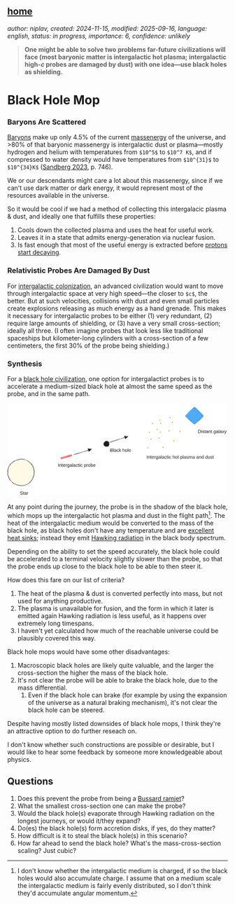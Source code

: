 [home](./index.md)
------------------

*author: niplav, created: 2024-11-15, modified: 2025-09-16, language: english, status: in progress, importance: 6, confidence: unlikely*

> __One might be able to solve two problems far-future civilizations will
face (most baryonic matter is intergalactic hot plasma; intergalactic
high-*c* probes are damaged by dust) with one idea—use black holes
as shielding.__

Black Hole Mop
===============

<!--TODO: check the Claude conversation: https://claude.ai/chat/e5da2973-c2a1-4c11-b4e2-68aab2d7551a-->

### Baryons Are Scattered

[Baryons](https://en.wikipedia.org/wiki/Baryon) make up only 4.5% of
the current [massenergy](https://en.wikipedia.org/wiki/Mass-energy)
of the universe, and >80% of that baryonic massenergy is intergalactic
dust or plasma—mostly hydrogen and helium with temperatures from
`$10^5$` to `$10^7 K$`, and if compressed to water density would
have temperatures from `$10^{31}$` to `$10^{34}K$` ([Sandberg
2023](https://www.goodreads.com/book/show/42275384-grand-futures),
p. 746).

We or our descendants might care a lot about this massenergy, since if
we can't use dark matter or dark energy, it would represent most of the
resources available in the universe.

So it would be cool if we had a method of collecting this intergalacic
plasma & dust, and ideally one that fulfills these properties:

1. Cools down the collected plasma and uses the heat for useful work.
2. Leaves it in a state that admits energy-generation via nuclear fusion.
3. Is fast enough that most of the useful energy is extracted before [protons start decaying](https://en.wikipedia.org/wiki/Proton_Decay).

### Relativistic Probes Are Damaged By Dust

For [intergalactic
colonization](./doc/big_picture/fermi/eternity_in_6_hours_sandberg_armstrong_2013.pdf),
an advanced civilization would want to move through intergalactic
space at very high speed—the closer to `$c$`, the better. But at
such velocities, collisions with dust and even small particles create
explosions releasing as much energy as a hand grenade. This makes it
necessary for intergalactic probes to be either (1) very redundant,
(2) require large amounts of shielding, or (3) have a very small
cross-section; ideally all three. (I often imagine probes that look
less like traditional spaceships but kilometer-long cylinders with a
cross-section of a few centimeters, the first 30% of the probe being
shielding.)

### Synthesis

For a [black hole
civilization](https://harsimony.wordpress.com/2022/09/13/black-hole-civilizations/),
one option for intergalactict probes is to accelerate a medium-sized
black hole at almost the same speed as the probe, and in the same path.

![](./img/mop/mop.png)

At any point during the journey, the probe is in the shadow of
the black hole, which mops up the intergalactic hot plasma and
dust in the flight path[^charged]. The heat of the intergalactic
medium would be converted to the mass of the black hole, as
black holes don't have any temperature and are [excellent heat
sinks](https://www.weidai.com/black-holes.txt); instead they emit
[Hawking radiation](https://en.wikipedia.org/wiki/Hawking_Radiation)
in the black body spectrum.

[^charged]: I don't know whether the intergalactic medium is charged, if so the black holes would also accumulate charge. I assume that on a medium scale the intergalactic medium is fairly evenly distributed, so I don't think they'd accumulate angular momentum.

Depending on the ability to set the speed accurately, the black hole could
be accelerated to a terminal velocity slightly slower than the probe, so that
the probe ends up close to the black hole to be able to then steer it.

<!--TODO: relative weight/steerability, initial speed differential?-->

How does this fare on our list of criteria?

1. The heat of the plasma & dust is converted perfectly into mass, but not used for anything productive.
2. The plasma is unavailable for fusion, and the form in which it later is emitted again Hawking radiation is less useful, as it happens over extremely long timespans.
3. I haven't yet calculated how much of the reachable universe could be plausibly covered this way.

Black hole mops would have some other disadvantages:

1. Macroscopic black holes are likely quite valuable, and the larger the cross-section the higher the mass of the black hole.
2. It's not clear the probe will be able to brake the black hole, due to the mass differential.
	1. Even if the black hole can brake (for example by using the expansion of the universe as a natural braking mechanism), it's not clear the black hole can be steered.

Despite having mostly listed downsides of black hole mops, I think
they're an attractive option to do further reseach on.

I don't know whether such constructions are possible or desirable,
but I would like to hear some feedback by someone more knowledgeable
about physics.

<!--Deleted:

composed of a coordinating, baryonic center and a
"shell" of black holes orbiting that center, moving at high speed
through the intergalactic medium, in a setup similar to a [Dyson
swarm](https://en.wikipedia.org/wiki/Dyson_Swarm). Alternatively,
the setup could be two or more black holes orbiting each
other, with the baryonic center stationary at a [Lagrange
point](https://en.wikipedia.org/wiki/LaGrange_Point) where it is shielded
by one or more of the black holes in the direction of travel.

![](./img/mop/dyson_swarm.png)

*This, but with black holes instead of mirrors. [Sandberg
2023](https://www.goodreads.com/book/show/42275384-grand-futures), p. 460*
-->

Questions
----------

1. Does this prevent the probe from being a [Bussard ramjet](https://en.wikipedia.org/wiki/Bussard_Ramjet)?
2. What the smallest cross-section one can make the probe?
3. Would the black hole(s) evaporate through Hawking radiation on the longest journeys, or would it/they expand?
4. Do(es) the black hole(s) form accretion disks, if yes, do they matter?
5. How difficult is it to steal the black hole(s) in this scenario?
6. How far ahead to send the black hole? What's the mass-cross-section scaling? Just cubic?
